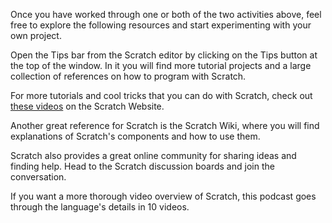 Once you have worked through one or both of the two activities above, feel free to explore the following resources and start experimenting with your own project.

Open the Tips bar from the Scratch editor by clicking on the Tips button at the top of the window. In it you will find more tutorial projects and a large collection of references on how to program with Scratch.

For more tutorials and cool tricks that you can do with Scratch, check out [these videos](http://scratch.mit.edu/help/videos/) on the Scratch Website.

Another great reference for Scratch is the Scratch Wiki, where you will find explanations of Scratch's components and how to use them.

Scratch also provides a great online community for sharing ideas and finding help. Head to the Scratch discussion boards and join the conversation.

If you want a more thorough video overview of Scratch, this podcast goes through the language's details in 10 videos.
